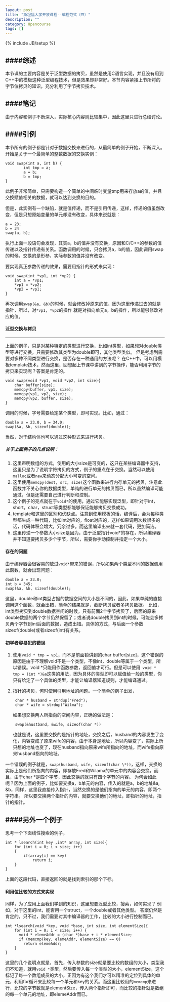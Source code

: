 ```yaml
---
layout: post
title: "斯坦福大学开放课程--编程范式（四）"
description: ""
category: Opencourse
tags: []
---
```

{% include JB/setup %}

 
####综述
-----

本节课的主要内容是关于泛型数据的拷贝，虽然是使用C语言实现，并且没有用到C++中的模板这种泛型编程技术，但是效果却非常好。本节内容紧接上节所将的字节位拷贝的知识，充分利用了字节拷贝技术。

####笔记
-------

由于内容和例子不断深入，实际核心内容则比较集中，因此这里只进行总结讨论。

####引例
------

本节所有的例子都是针对于数据交换来进行的，从最简单的例子开始，不断深入。
开始是关于一个最简单的整数数据的交换实例：

    void swap(int a, int b) {
            int tmp = a;
            a = b;
            b = tmp;
    }

此例子非常简单，只需要构造一个简单的中间临时变量tmp用来存放a的值，并且交换赋值相关的数据，就可以达到交换的目的。

但是，此实例有一个缺陷，就是值传递，而不是引用传递，这样，传递的值虽然改变，但是只想原始变量的单元却没有改变，具体来说就是：
    
    a = 23;
    b = 34
    swap(a, b);

执行上面一段语句会发现，其实a，b的值并没有交换，原因和C/C++的参数的值传递以及指针传递有关系。函数调用的时候，只会拷贝a，b的值，因此调用swap的时候，交换的是形参，实际参数的值并没有改变。

要实现真正参数传递的效果，需要用指针的形式来实现：

    void swap(int *vp1, int *vp2) {
        int a = *vp1;
        *vp1 = *vp2;
        *vp2 = *vp1;
    }

再次调用`swap(&a, &b)`的时候，就会修改掉原来的值，因为这里传递过去的就是指针，所以，对`*vp1`，`*vp2`的操作 就是对指向单元a，b的操作，所以能够修改对应的值。

#### 泛型交换与拷贝
------

上面的例子，只是对某种特定的类型进行交换，比如int类型，如果想对double类型等进行交换，只需要修改其类型为double即可，其他类型类似。
但是考虑到需要对多种不同类型进行交换，是否存在一种通用的方法呢？
在C++中，可以用模板template技术，然而这里，回想起上节课中讲到的字节操作，能否利用字节的拷贝来实现呢？答案是肯定的。

    void swap(void *vp1, void *vp2, int size){
        char buffer[size];
        memcpy(buffer, vp1, size);
        memcpy(vp1, vp2, size);
        memcpy(vp2, buffer, size);
    }

调用的时候，字号需要给定某个类型，即可实现。比如，通过：

    double a = 23.0, b = 34.0;
    swap(&a, &b, sizeof(double));

当然，对于结构体也可以通过这种形式来进行拷贝。

##### 关于上面例子的几点说明：
1. 这里声明数组的方式，使用的大小size是可变的，这只在某些编译器中支持，这里只是为了说明字符拷贝的方式，例子的重点在于交换。当然可以使用`malloc`或者`new`来动态分配大小可变的空间。
2. 这里使用`memcpy(dest, src, size)`这个函数来进行内存单元的拷贝，注意此函数并不关心你的数据类型，单纯的进行单元的拷贝而已，所以虽然编译可能通过，但是还需要自己进行判断和控制。
3. 这个例子的亮点就在于`void*`的使用，通过它能够实现泛型，即针对于int，short，char，struct等类型都能够保证能够拷贝交换成功。
4. template和这里的区别和优缺点。注意到使用模板的话，编译后，会为每种类型都生成一种代码，比如int对应的，float对应的，这样如果调用次数很多的话，代码体积会增大，冗余过多。而这里编译出来就一套代码，更加简洁。
5. 这里传递一个参数大小size是因为，由于泛型指针void*的存在，所以编译器并不知道要拷贝多少个字节，所以，需要你手动控制并指定一个大小。


#### 存在的问题
由于编译器会很容易的放过`void*`带来的错误，所以如果两个类型不同的数据调用此函数，就会出现问题：

    double a = 23.0;
    int b = 345;
    swap(&a, &b, sizeof(double));

这里，double和int类型占据的数据空间的大小是不同的，因此，如果单纯的直接调用这个函数，就会出错，简单的结果就是，截断拷贝或者多拷贝数据。
比如，int类型拷贝到double数据空间的时候，只有前面2个字节拷贝了，后面的原来double数据的两个字节仍然保留了；或者说double拷贝到int的时候，可能会多拷贝两个字节到int后面的数据，造成出错。具体的方式，与后面一个参数sizeof(double)或者sizeof(int)有关系。

#### 初学者容易犯的错误
1. 使用`void * tmp = vp1`，而不是前面锁讲到的char buffer[size]，这个错误的原因是由于不理解void不是一个类型，不像int，double等属于一个类型，所以错误。void *只能用作函数参数，返回值才可行。但是可以使用` void * tmp = (int *)&a`这类的用法，因为具体的类型即可以赋值给一般的类型，你只有给定了一个具体的类型，才能让编译器知道规则，才能编译通过。

2. 指针的拷贝，何时使用引用地址的问题。一个简单的例子出发，
    
        char * husband = strdup("Fred");
        char * wife = strdup("Wilma");

     如果想交换两人所指向的空间内容，正确的做法是：

        swap(&hustband, &wife, sizeof(char *))

    也就是说，这里要交换的是指针的地址，交换之后，husband的内容发生了变化，内容变成了原来wife的内容，由于本身是地址，所以内容变了，实际上所只想的地址也变了，现在husband指向原来wife所指向的地址，而wife指向原来husband指向的地址。

一个错误的例子就是，`swap(husband, wife, sizeof(char \*))`，这样，交换的实际上是他们所指向的内容，即存放Fred和Wilama的单元中的内容会交换，而且，由于char *是四个字节，因此交换的就只有四个字节的内容。
为何会如此呢？因为上面的例子，比如要交换a，b单元的内容，传入的就是a，b的地址&a, &b，同样，这里我直接传入指针，当然交换的是他们指向的单元的内容，即两个字符串。
所以要交换两个指针的内容，就要交换他们的地址，即指针的地址，指针的指针。

####另外一个例子
-----
思考一个下面线性搜索的例子，

    int * lsearch(int key ,int* array, int size){
        for (int i = 0; i < size; i++)  
        {
            if(array[i] == key)
                return i;
        }
    }

上面的这段代码，直接返回的就是找到索引的那个下标。

#### 利用位比较的方式来实现
同样，为了应用上面我们学到的知识，这里想要泛型比较，搜索，如何实现？
例如，对于这里的int，能否用一个struct，一个double或者其他类型。
答案仍然是肯定的，只不过，我们需要对其中编译器的工作，比较的大小进行控制而已。

    int *lsearch(void *key, void *base, int size, int elementSize){
        for (int i = 0; i < size; i++) {
          void * elemeAddr = (char *)base + i * elementSize; 
          if (memcmp(key, elemeAddr, elementSize) == 0)
            return elemeAddr;
        }       
    }

这里的几个说明点就是，首先，传入参数的size就是要比较的数组的大小，类型我们不知道，就用`void *`类型，然后要传入每一个类型的大小，elementSize，这个标记了每一个数组成员的大小，正因为有这个我们才可以精准的定位到具体的单元，利用for循环来比较每一个单元和key的关系。而这里比较用的`memcmp`来进行，比较的字节数就是elementSize，传入两个指针即可，而比较的指针就是数组的每一个单元的地址，即elemeAddr而已。

